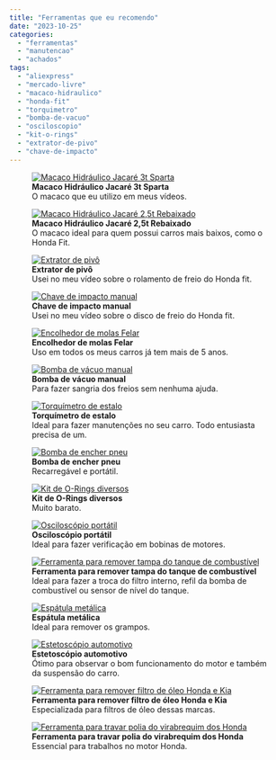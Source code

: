 ```yaml
---
title: "Ferramentas que eu recomendo"
date: "2023-10-25"
categories:
  - "ferramentas"
  - "manutencao"
  - "achados"
tags:
  - "aliexpress"
  - "mercado-livre"
  - "macaco-hidraulico"
  - "honda-fit"
  - "torquimetro"
  - "bomba-de-vacuo"
  - "osciloscopio"
  - "kit-o-rings"
  - "extrator-de-pivo"
  - "chave-de-impacto"
---
```


<div class="figure-grid">

<figure>
<a href="https://mercadolivre.com/sec/2UJHj5w" target="_blank">
<img src="media/d_nq_np_2x_863326-mlb76841522427_062024-f.webp" alt="Macaco Hidráulico Jacaré 3t Sparta" class="img-fluid">
</a>
<figcaption><strong>Macaco Hidráulico Jacaré 3t Sparta</strong><br>O macaco que eu utilizo em meus vídeos.</figcaption>
</figure>

<figure>
<a href="https://mercadolivre.com/sec/1kaa4vo" target="_blank">
<img src="media/d_nq_np_2x_606316-mlu74181556663_012024-f.webp" alt="Macaco Hidráulico Jacaré 2,5t Rebaixado" class="img-fluid">
</a>
<figcaption><strong>Macaco Hidráulico Jacaré 2,5t Rebaixado</strong><br>O macaco ideal para quem possui carros mais baixos, como o Honda Fit.</figcaption>
</figure>

<figure>
<a href="https://mercadolivre.com/sec/23gnYTb" target="_blank">
<img src="media/d_nq_np_2x_972514-mlb52354381193_112022-f.webp" alt="Extrator de pivô" class="img-fluid">
</a>
<figcaption><strong>Extrator de pivô</strong><br>Usei no meu vídeo sobre o rolamento de freio do Honda fit.</figcaption>
</figure>

<figure>
<a href="https://mercadolivre.com/sec/1ULWSMN" target="_blank">
<img src="media/screenshot-2023-11-30-as-15.12.21.jpg" alt="Chave de impacto manual" class="img-fluid">
</a>
<figcaption><strong>Chave de impacto manual</strong><br>Usei no meu vídeo sobre o disco de freio do Honda fit.</figcaption>
</figure>

<figure>
<a href="https://mercadolivre.com/sec/1gA4xjZ" target="_blank">
<img src="media/d_nq_np_2x_772652-mlb31849630577_082019-f.webp" alt="Encolhedor de molas Felar" class="img-fluid">
</a>
<figcaption><strong>Encolhedor de molas Felar</strong><br>Uso em todos os meus carros já tem mais de 5 anos.</figcaption>
</figure>

<figure>
<a href="https://s.click.aliexpress.com/e/_DltzY1N" target="_blank">
<img src="media/screenshot-2023-11-30-as-15.09.45.jpg" alt="Bomba de vácuo manual" class="img-fluid">
</a>
<figcaption><strong>Bomba de vácuo manual</strong><br>Para fazer sangria dos freios sem nenhuma ajuda.</figcaption>
</figure>

<figure>
<a href="https://mercadolivre.com/sec/1nAZcDB" target="_blank">
<img src="media/d_nq_np_2x_875299-mlu72020349047_092023-f.webp" alt="Torquímetro de estalo" class="img-fluid">
</a>
<figcaption><strong>Torquímetro de estalo</strong><br>Ideal para fazer manutenções no seu carro. Todo entusiasta precisa de um.</figcaption>
</figure>

<figure>
<a href="https://s.click.aliexpress.com/e/_DE3W44j" target="_blank">
<img src="media/screenshot-2023-10-24-as-11.15.32.jpg" alt="Bomba de encher pneu" class="img-fluid">
</a>
<figcaption><strong>Bomba de encher pneu</strong><br>Recarregável e portátil.</figcaption>
</figure>

<figure>
<a href="https://s.click.aliexpress.com/e/_DETpPwr" target="_blank">
<img src="media/screenshot-2023-10-25-as-09.35.36.jpg" alt="Kit de O-Rings diversos" class="img-fluid">
</a>
<figcaption><strong>Kit de O-Rings diversos</strong><br>Muito barato.</figcaption>
</figure>

<figure>
<a href="https://pt.aliexpress.com/item/32703439773.html" target="_blank">
<img src="media/screenshot-2023-10-25-as-09.36.59.jpg" alt="Osciloscópio portátil" class="img-fluid">
</a>
<figcaption><strong>Osciloscópio portátil</strong><br>Ideal para fazer verificação em bobinas de motores.</figcaption>
</figure>

<figure>
<a href="https://s.click.aliexpress.com/e/_Dl3WBQr" target="_blank">
<img src="media/screenshot-2023-10-25-as-09.38.11.jpg" alt="Ferramenta para remover tampa do tanque de combustível" class="img-fluid">
</a>
<figcaption><strong>Ferramenta para remover tampa do tanque de combustível</strong><br>Ideal para fazer a troca do filtro interno, refil da bomba de combustível ou sensor de nível do tanque.</figcaption>
</figure>

<figure>
<a href="https://s.click.aliexpress.com/e/_Dl0IzEJ" target="_blank">
<img src="media/screenshot-2023-10-25-as-09.41.52.jpg" alt="Espátula metálica" class="img-fluid">
</a>
<figcaption><strong>Espátula metálica</strong><br>Ideal para remover os grampos.</figcaption>
</figure>

<figure>
<a href="https://s.click.aliexpress.com/e/_DFPc599" target="_blank">
<img src="media/screenshot-2023-10-25-as-09.39.14.jpg" alt="Estetoscópio automotivo" class="img-fluid">
</a>
<figcaption><strong>Estetoscópio automotivo</strong><br>Ótimo para observar o bom funcionamento do motor e também da suspensão do carro.</figcaption>
</figure>

<figure>
<a href="https://s.click.aliexpress.com/e/_DmHHDgL" target="_blank">
<img src="media/screenshot-2023-10-25-as-09.46.10.jpg" alt="Ferramenta para remover filtro de óleo Honda e Kia" class="img-fluid">
</a>
<figcaption><strong>Ferramenta para remover filtro de óleo Honda e Kia</strong><br>Especializada para filtros de óleo dessas marcas.</figcaption>
</figure>

<figure>
<a href="https://s.click.aliexpress.com/e/_DENA8aL" target="_blank">
<img src="media/screenshot-2023-10-25-as-10.34.34.jpg" alt="Ferramenta para travar polia do virabrequim dos Honda" class="img-fluid">
</a>
<figcaption><strong>Ferramenta para travar polia do virabrequim dos Honda</strong><br>Essencial para trabalhos no motor Honda.</figcaption>
</figure>

</div>
